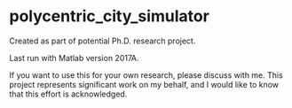 # polycentric_city_simulator
Created as part of potential Ph.D. research project.

Last run with Matlab version 2017A.

If you want to use this for your own research, please discuss with me. This project represents significant work on my behalf, and I would like to know that this effort is acknowledged.
